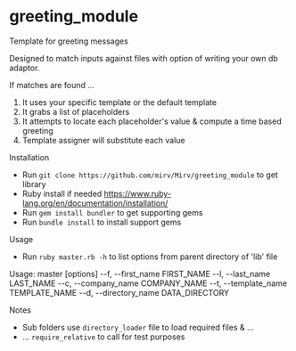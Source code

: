 # greeting_module

Template for greeting messages

Designed to match inputs against files with option of writing your own db adaptor.

If matches are found ...

1) It uses your specific template or the default template
2) It grabs a list of placeholders
3) It attempts to locate each placeholder's value & compute a time based greeting
4) Template assigner will substitute each value

Installation
- Run `git clone https://github.com/mirv/Mirv/greeting_module` to get library
- Ruby install if needed https://www.ruby-lang.org/en/documentation/installation/
- Run `gem install bundler` to get supporting gems
- Run `bundle install` to install support gems 

Usage 
- Run `ruby master.rb -h` to list options from parent directory of 'lib' file

Usage: master [options]
        --f, --first_name FIRST_NAME
        --l, --last_name LAST_NAME
        --c, --company_name COMPANY_NAME
        --t, --template_name TEMPLATE_NAME
        --d, --directory_name DATA_DIRECTORY

Notes
- Sub folders use `directory_loader` file to load required files & ...
-   ... `require_relative` to call for test purposes

